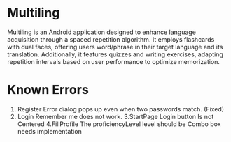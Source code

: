 # Multiling
Multiling is an Android application designed to enhance language acquisition through a
spaced repetition algorithm. It employs flashcards with dual faces, offering users
word/phrase in their target language and its translation. Additionally, it features quizzes and
writing exercises, adapting repetition intervals based on user performance to optimize
memorization.
# Known Errors
1. Register
Error dialog pops up even when two passwords match. (Fixed)
2. Login
Remember me does not work.
3.StartPage
Login button Is not Centered
4.FillProfile
The proficiencyLevel level should be Combo box needs implementation